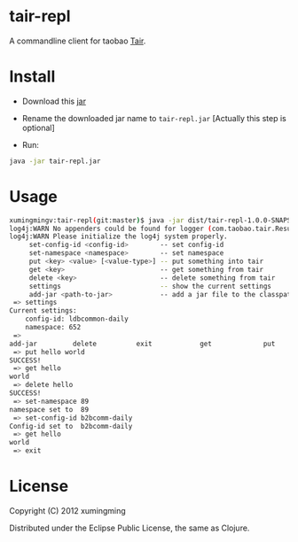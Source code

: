 # tair-repl

A commandline client for taobao [Tair](https://github.com/taobao/tair).

# Install

* Download this [jar](http://clojars.org/repo/tair-repl/tair-repl/1.0.0-SNAPSHOT/tair-repl-1.0.0-20130108.113042-1.jar)

* Rename the downloaded jar name to `tair-repl.jar` [Actually this step is optional]
* Run:

``` bash
java -jar tair-repl.jar
```

# Usage

``` bash
xumingmingv:tair-repl(git:master)$ java -jar dist/tair-repl-1.0.0-SNAPSHOT-standalone.jar 
log4j:WARN No appenders could be found for logger (com.taobao.tair.ResultCode).
log4j:WARN Please initialize the log4j system properly.
	 set-config-id <config-id>        -- set config-id
	 set-namespace <namespace>        -- set namespace
	 put <key> <value> [<value-type>] -- put something into tair
	 get <key>                        -- get something from tair
	 delete <key>                     -- delete something from tair
	 settings                         -- show the current settings
	 add-jar <path-to-jar>            -- add a jar file to the classpath(if you need to put an object into tair)
 => settings
Current settings:
	config-id: ldbcommon-daily
	namespace: 652
 => 
add-jar         delete          exit            get             put             set-config-id   set-namespace   settings        
 => put hello world
SUCCESS!
 => get hello
world
 => delete hello
SUCCESS!
 => set-namespace 89
namespace set to  89
 => set-config-id b2bcomm-daily
Config-id set to  b2bcomm-daily
 => get hello
world
 => exit
```


# License

Copyright (C) 2012 xumingming

Distributed under the Eclipse Public License, the same as Clojure.
